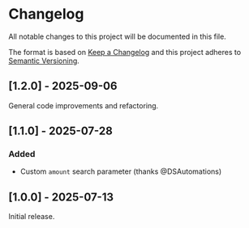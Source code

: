 # Changelog

All notable changes to this project will be documented in this file.

The format is based on [Keep a Changelog](http://keepachangelog.com/en/1.0.0/) and this project adheres to [Semantic Versioning](http://semver.org/spec/v2.0.0.html).

## [1.2.0] - 2025-09-06

General code improvements and refactoring.

## [1.1.0] - 2025-07-28

### Added

- Custom `amount` search parameter (thanks @DSAutomations)

## [1.0.0] - 2025-07-13

Initial release.
